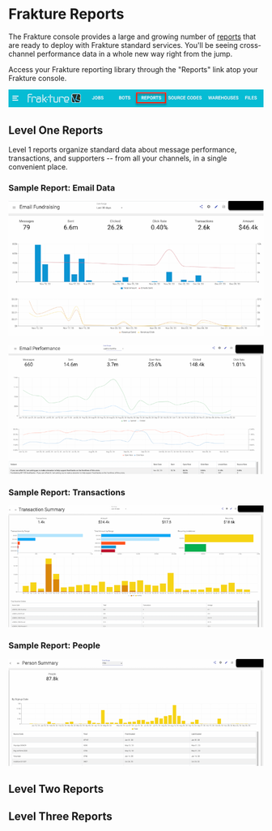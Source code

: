 # Frakture Reports

The Frakture console provides a large and growing number of [reports](reports/reports_intro) that are ready to deploy with Frakture standard services. You'll be seeing cross-channel performance data in a whole new way right from the jump.

Access your Frakture reporting library through the "Reports" link atop your Frakture console.

![Reports navigation in Frakture console](frakture_console_reports.png)

## Level One Reports

Level 1 reports organize standard data about message performance, transactions, and supporters -- from all your channels, in a single convenient place.

### Sample Report: Email Data
![Sample Report: Email Fundraising](report_sample_email_fundraising.png)

![Sample Report: Email Performance](report_sample_email_performance.png)

### Sample Report: Transactions
![Sample Report: Transactions](report_sample_transactions.png)

### Sample Report: People
![Sample Report: People](report_sample_people.png)


## Level Two Reports



## Level Three Reports
